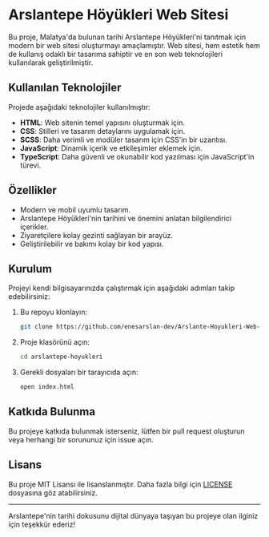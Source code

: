 # Arslantepe Höyükleri Web Sitesi

Bu proje, Malatya'da bulunan tarihi Arslantepe Höyükleri'ni tanıtmak için modern bir web sitesi oluşturmayı amaçlamıştır. Web sitesi, hem estetik hem de kullanış odaklı bir tasarıma sahiptir ve en son web teknolojileri kullanılarak geliştirilmiştir.

## Kullanılan Teknolojiler

Projede aşağıdaki teknolojiler kullanılmıştır:

- **HTML**: Web sitenin temel yapısını oluşturmak için.
- **CSS**: Stilleri ve tasarım detaylarını uygulamak için.
- **SCSS**: Daha verimli ve modüler tasarım için CSS'in bir uzantısı.
- **JavaScript**: Dinamik içerik ve etkileşimler eklemek için.
- **TypeScript**: Daha güvenli ve okunabilir kod yazılması için JavaScript'in türevi.

## Özellikler

- Modern ve mobil uyumlu tasarım.
- Arslantepe Höyükleri'nin tarihini ve önemini anlatan bilgilendirici içerikler.
- Ziyaretçilere kolay gezinti sağlayan bir arayüz.
- Geliştirilebilir ve bakımı kolay bir kod yapısı.

## Kurulum

Projeyi kendi bilgisayarınızda çalıştırmak için aşağıdaki adımları takip edebilirsiniz:

1. Bu repoyu klonlayın:
   ```bash
   git clone https://github.com/enesarslan-dev/Arslante-Hoyukleri-Web-Site
   ```
2. Proje klasörünü açın:
   ```bash
   cd arslantepe-hoyukleri
   ```
3. Gerekli dosyaları bir tarayıcıda açın:
   ```bash
   open index.html
   ```

## Katkıda Bulunma

Bu projeye katkıda bulunmak isterseniz, lütfen bir pull request oluşturun veya herhangi bir sorununuz için issue açın.

## Lisans

Bu proje MIT Lisansı ile lisanslanmıştır. Daha fazla bilgi için [LICENSE](LICENSE) dosyasına göz atabilirsiniz.

---

Arslantepe'nin tarihi dokusunu dijital dünyaya taşıyan bu projeye olan ilginiz için teşekkür ederiz!
